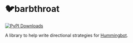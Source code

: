 # 🐦barbthroat

[![PyPI Downloads](https://img.shields.io/pypi/v/barbthroat.svg?label=PyPI)](
https://pypi.org/project/barbthroat/)

A library to help write directional strategies for [Hummingbot](https://hummingbot.org/).
